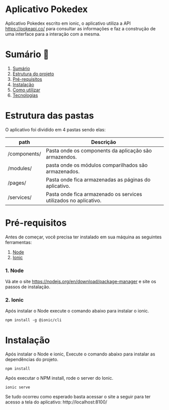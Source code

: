 # Aplicativo Pokedex

Aplicativo Pokedex escrito em ionic, o aplicativo utiliza
a API https://pokeapi.co/ para consultar as informações e faz a construção de uma interface para a interação com a mesma.

# Sumário :memo:

<!--ts-->
   1. [Sumário](#Sumário)
   2. [Estrutura do projeto](#Estrutura-do-projeto)
   3. [Pré-requisitos](#Pré-requisitos)
   4. [Instalação](#Instalação)
   5. [Como utilizar](#como-utilizar)
   6. [Tecnologias](#Tecnologias)
<!--te-->

# Estrutura das pastas

O aplicativo foi dividido em 4 pastas sendo elas:

| path  |  Descrição  |
| ------------------- | ------------------- |
|  /components/ | Pasta onde os components da aplicação são armazendos. |
|  /modules/ |  pasta onde os módulos comparilhados são armazenados. |
|  /pages/  |  Pasta onde fica armazenadas as páginas do aplicativo.
|  /services/ | Pasta onde fica armazenado os services utilizados no aplicativo.



# Pré-requisitos

Antes de começar, você precisa ter instalado em sua máquina as seguintes ferramentas: <br>

<!--ts-->
   1. [Node](#1-Node)
   2. [Ionic](#2-Ionic)
<!--te-->

### 1. Node
Vá ate o site https://nodejs.org/en/download/package-manager e site os passos de instalação. <br>

### 2. Ionic

Após instalar o Node execute o comando abaixo para instalar o ionic.

```
npm install -g @ionic/cli
```

# Instalação

Após instalar o Node e ionic, Execute o comando abaixo para instalar as dependências do projeto.

```
npm install
```

Após executar o NPM install, rode o server do Ionic.

```
ionic serve
```

Se tudo ocorreu como esperado basta acessar o site a seguir para ter acesso a tela do aplicativo: http://localhost:8100/
